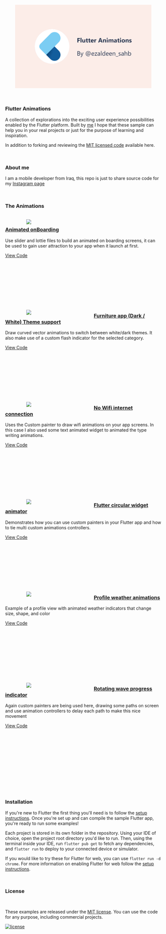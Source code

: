 
<br />
<p align="center"><img src="assets\sceen.jpg" width="440px"/></p>
<br />

### Flutter Animations

A collection of explorations into the exciting user experience possibilities enabled by the Flutter platform.
Built by [me](https://ezaldeensahb.link)
I hope that these sample can help you in your real projects or just for the purpose of learning and inspiration.

In addition to forking and reviewing the [MIT licensed code](LICENSE.md) available here.

<br/>

### About me

I am a mobile developer from Iraq, this repo is just to share source code for my [Instagram page](https://www.instagram.com/ezaldeen_sahb/)

<br/>

### The Animations

<br />  
<a href="https://github.com/Ezaldeen99/Flutter-animations/tree/main/animated_onboarding"><img align="left" hspace=68 src="https://github.com/Ezaldeen99/Flutter-animations/blob/main/assets/on_boarding_3.gif" width="150"/></a>
<a href="https://github.com/Ezaldeen99/Flutter-animations/tree/main/animated_onboarding"><h3>Animated onBoarding</h3></a>
<p>Use slider and lottie files to build an animated on boarding screens, it can be used to gain user attraction to your app when it launch at first. </p>
<a href="https://github.com/Ezaldeen99/Flutter-animations/tree/main/animated_onboarding">View Code</a>
<br/><br/><br/><br/><br/><br/><br/><br/><br/><br/>

<a href="https://github.com/Ezaldeen99/Flutter-animations/tree/main/furniture_app"><img align="left" hspace=68 src="https://github.com/Ezaldeen99/Flutter-animations/blob/main/assets/dark_theme.gif" width="150" /></a>
<a href="https://github.com/Ezaldeen99/Flutter-animations/tree/main/furniture_app"><h3>Furniture app (Dark / White) Theme support</h3></a>
<p>Draw curved vector animations to switch between white/dark themes. It also make use of a custom flash indicator for the selected category.</p>
<a href="https://github.com/Ezaldeen99/Flutter-animations/tree/main/furniture_app">View Code</a>
<br/><br/><br/><br/><br/><br/><br/><br/><br/><br/>

<a href="https://github.com/Ezaldeen99/Flutter-animations/tree/main/no_wifi"><img align="left" hspace=68 src="https://github.com/Ezaldeen99/Flutter-animations/blob/main/assets/no_wifi.gif" width="150" /></a>
<a href="https://github.com/Ezaldeen99/Flutter-animations/tree/main/no_wifi"><h3>No Wifi internet connection</h3></a>
<p>Uses the Custom painter to draw wifi animations on your app screens. In this case I also used some text animated widget to animated the type writing animations.</p>
<a href="https://github.com/Ezaldeen99/Flutter-animations/tree/main/no_wifi">View Code</a>
<br/><br/><br/><br/><br/><br/><br/><br/><br/><br/>


<a href="https://github.com/Ezaldeen99/flutter_circular_animator"><img align="left" hspace=68 src="https://github.com/Ezaldeen99/Flutter-animations/blob/main/assets/widget_animator.gif" width="150" /></a>
<a href="https://github.com/Ezaldeen99/flutter_circular_animator"><h3>Flutter circular widget animator</h3></a>
<p>Demonstrates how you can use custom painters in your Flutter app and how to tie multi custom animations controllers.</p>
<a href="https://github.com/Ezaldeen99/flutter_circular_animator">View Code</a>
<br/><br/><br/><br/><br/><br/><br/><br/><br/><br/>


<a href="https://github.com/Ezaldeen99/Flutter-animations/tree/main/profile_animations"><img align="left" hspace=68 src="https://github.com/Ezaldeen99/Flutter-animations/blob/main/assets/profile_weather.gif" width="150" /></a>
<a href="https://github.com/Ezaldeen99/Flutter-animations/tree/main/profile_animations"><h3>Profile weather animations</h3></a>
<p>Example of a profile view with animated weather indicators that change size, shape, and color </p>
<a href="https://github.com/Ezaldeen99/Flutter-animations/tree/main/profile_animations">View Code</a>
<br/><br/><br/><br/><br/><br/><br/><br/><br/><br/><br/>


<a href="https://github.com/Ezaldeen99/Flutter-animations/tree/main/rotating_waves"><img align="left" hspace=68 src="https://github.com/Ezaldeen99/Flutter-animations/blob/main/assets/rotating_waves.gif" width="150" /></a>
<a href="https://github.com/Ezaldeen99/Flutter-animations/tree/main/rotating_waves"><h3>Rotating wave progress indicator</h3></a>
<p>Again custom painters are being used here, drawing some paths on screen and use animation controllers to delay each path to make this nice movement</p>
<a href="https://github.com/Ezaldeen99/Flutter-animations/tree/main/rotating_waves">View Code</a>
<br/><br/><br/><br/><br/><br/><br/><br/><br/><br/><br/><br/>



<br/>

### Installation

If you're new to Flutter the first thing you'll need is to follow the [setup instructions](https://flutter.dev/docs/get-started/install). Once you're set up and can compile the sample Flutter app, you're ready to run some examples!

Each project is stored in its own folder in the repository. Using your IDE of choice, open the project root directory you'd like to run. Then, using the terminal inside your IDE, run `flutter pub get` to fetch any dependencies, and `flutter run` to deploy to your connected device or simulator.

If you would like to try these for Flutter for web, you can use `flutter run -d chrome`. For more information on enabling Flutter for web follow the [setup instructions](https://flutter.dev/docs/get-started/web).

<br/>

### License

<br/>

These examples are released under the [MIT license](LICENSE.md). You can use the code for any purpose, including commercial projects.

[![license](https://img.shields.io/badge/License-MIT-yellow.svg)](https://opensource.org/licenses/MIT)

<br/>



